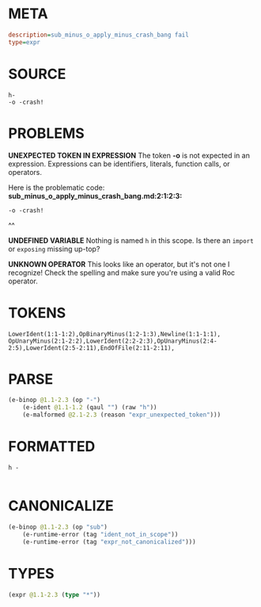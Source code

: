 # META
~~~ini
description=sub_minus_o_apply_minus_crash_bang fail
type=expr
~~~
# SOURCE
~~~roc
h-
-o -crash!
~~~
# PROBLEMS
**UNEXPECTED TOKEN IN EXPRESSION**
The token **-o** is not expected in an expression.
Expressions can be identifiers, literals, function calls, or operators.

Here is the problematic code:
**sub_minus_o_apply_minus_crash_bang.md:2:1:2:3:**
```roc
-o -crash!
```
^^


**UNDEFINED VARIABLE**
Nothing is named `h` in this scope.
Is there an `import` or `exposing` missing up-top?

**UNKNOWN OPERATOR**
This looks like an operator, but it's not one I recognize!
Check the spelling and make sure you're using a valid Roc operator.

# TOKENS
~~~zig
LowerIdent(1:1-1:2),OpBinaryMinus(1:2-1:3),Newline(1:1-1:1),
OpUnaryMinus(2:1-2:2),LowerIdent(2:2-2:3),OpUnaryMinus(2:4-2:5),LowerIdent(2:5-2:11),EndOfFile(2:11-2:11),
~~~
# PARSE
~~~clojure
(e-binop @1.1-2.3 (op "-")
	(e-ident @1.1-1.2 (qaul "") (raw "h"))
	(e-malformed @2.1-2.3 (reason "expr_unexpected_token")))
~~~
# FORMATTED
~~~roc
h -
	
~~~
# CANONICALIZE
~~~clojure
(e-binop @1.1-2.3 (op "sub")
	(e-runtime-error (tag "ident_not_in_scope"))
	(e-runtime-error (tag "expr_not_canonicalized")))
~~~
# TYPES
~~~clojure
(expr @1.1-2.3 (type "*"))
~~~
